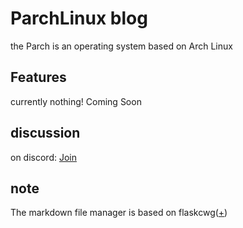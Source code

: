 # ParchLinux blog

the Parch is an operating system based on Arch Linux
## Features

currently nothing! Coming Soon

## discussion

on discord: [Join](https://discord.gg/dRvDBDstnV)

## note

The markdown file manager is based on flaskcwg([+](https://github.com/flaskcwg/flaskcwg.github.io/blob/master/README.md))
